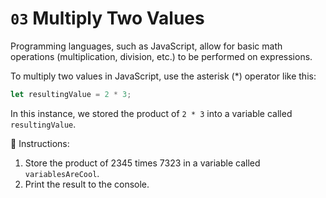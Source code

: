 # `03` Multiply Two Values
Programming languages, such as JavaScript, allow for basic math operations (multiplication, division, etc.) to be performed on expressions.

To multiply two values in JavaScript, use the asterisk (*) operator like this:

```Javascript
let resultingValue = 2 * 3;
```
In this instance, we stored the product of `2 * 3` into a variable called `resultingValue`.

📝 Instructions:
1. Store the product of 2345 times 7323 in a variable called `variablesAreCool`.
2. Print the result to the console.
